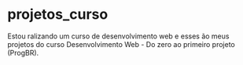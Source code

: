 # projetos_curso
 Estou ralizando um curso de desenvolvimento web e esses ão meus projetos do curso Desenvolvimento Web - Do zero ao primeiro projeto (ProgBR).
